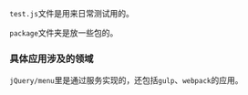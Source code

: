 `test.js`文件是用来日常测试用的。

`package`文件夹是放一些包的。



### 具体应用涉及的领域



`jQuery/menu`里是通过服务实现的，还包括`gulp`、`webpack`的应用。



